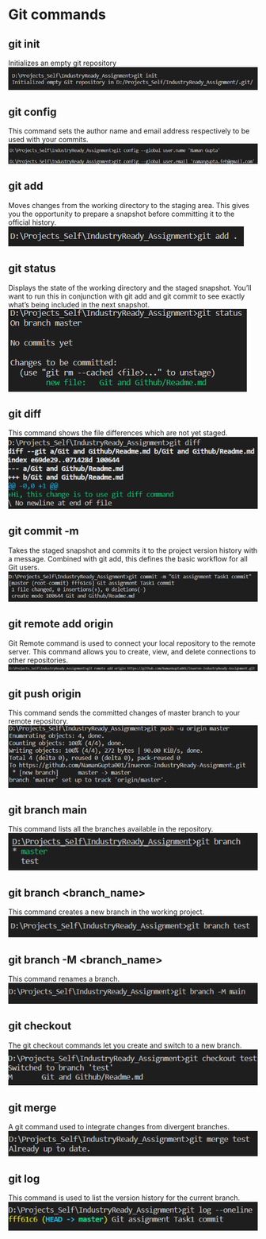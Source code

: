 # Git commands
## git init
Initializes an empty git repository    
![git_init](../images/git_init.png?raw=true)  

## git config
This command sets the author name and email address respectively to be used with your commits.  
![git config](../images/git_global_config.png?raw=true)

## git add
Moves changes from the working directory to the staging area. This gives you the opportunity to prepare a snapshot before committing it to the official history.  
![git add](../images/git_add.png?raw=true) 

## git status
Displays the state of the working directory and the staged snapshot. You’ll want to run this in conjunction with git add and git commit to see exactly what’s being included in the next snapshot.  
![git status](../images/git_status.png?raw=true)

## git diff
This command shows the file differences which are not yet staged.
![git diff](../images/git_diff.png?raw=true)

## git commit -m
Takes the staged snapshot and commits it to the project version history with a message. Combined with git add, this defines the basic workflow for all Git users.  
![git commit](../images/git_commit.png?raw=true)

## git remote add origin
Git Remote command is used to connect your local repository to the remote server. This command allows you to create, view, and delete connections to other repositories.  
![remote origin](../images/git_remote.png?raw=true)

## git push origin
This command sends the committed changes of master branch to your remote repository.  
![git push](../images/git_push.png?raw=true)

## git branch main
This command lists all the branches available in the repository.  
![list branch](../images/git_list_branch.png?raw=true)

##  git branch <branch_name>
This command creates a new branch in the working project.  
![create branch](../images/git_create_branch.png?raw=true)

## git branch -M <branch_name>
This command renames a branch.  
![rename branch](../images/branch_rename.png?raw=true)

## git checkout
The git checkout commands let you create and switch to a new branch.  
![git checkout](../images/git_checkout.png?raw=true)

## git merge
A git command used to integrate changes from divergent branches.  
![git merge](../images/git_merge.png?raw=true)

## git log
This command is used to list the version history for the current branch.  
![git log](../images/git_log.png?raw=true)



